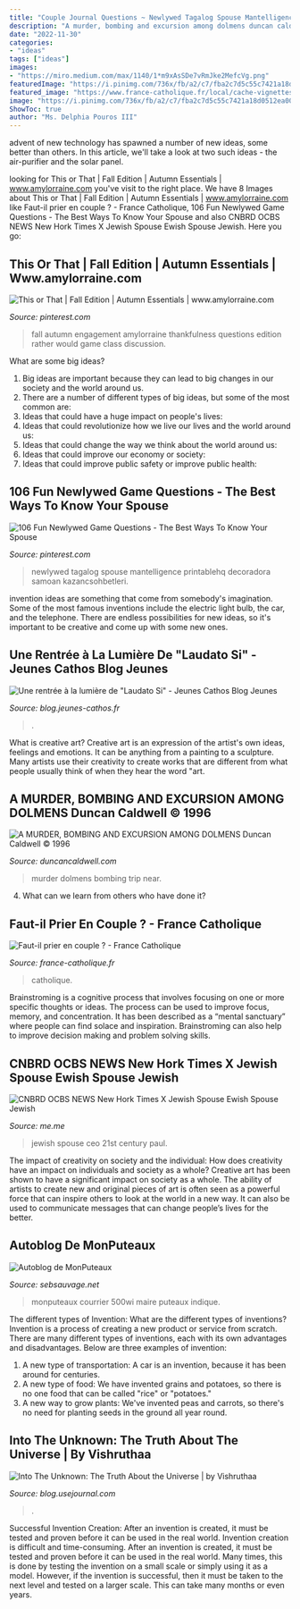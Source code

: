 ```yaml
---
title: "Couple Journal Questions ~ Newlywed Tagalog Spouse Mantelligence Printablehq Decoradora Samoan Kazancsohbetleri"
description: "A murder, bombing and excursion among dolmens duncan caldwell © 1996"
date: "2022-11-30"
categories:
- "ideas"
tags: ["ideas"]
images:
- "https://miro.medium.com/max/1140/1*m9xAsSDe7vRmJke2MefcVg.png"
featuredImage: "https://i.pinimg.com/736x/fb/a2/c7/fba2c7d5c55c7421a18d0512ea00e992.jpg"
featured_image: "https://www.france-catholique.fr/local/cache-vignettes/L1200xH630/f18c4503540d8707b1c460c886a3a3-92fff.jpg"
image: "https://i.pinimg.com/736x/fb/a2/c7/fba2c7d5c55c7421a18d0512ea00e992.jpg"
ShowToc: true
author: "Ms. Delphia Pouros III"
---
```



advent of new technology has spawned a number of new ideas, some better than others. In this article, we'll take a look at two such ideas - the air-purifier and the solar panel.

	

		
looking for This or That | Fall Edition | Autumn Essentials | www.amylorraine.com you've visit to the right place. We have 8 Images about This or That | Fall Edition | Autumn Essentials | www.amylorraine.com like Faut-il prier en couple ? - France Catholique, 106 Fun Newlywed Game Questions - The Best Ways To Know Your Spouse and also CNBRD OCBS NEWS New Hork Times X Jewish Spouse Ewish Spouse Jewish. Here you go:
		
    
## This Or That | Fall Edition | Autumn Essentials | Www.amylorraine.com

<img loading=lazy src="https://i.pinimg.com/736x/2e/81/8e/2e818ec4df5798fc7976ba66a8b9c3d6.jpg" onerror="this.onerror=null;this.src='https://tse2.mm.bing.net/th?id=OIP.c6wgEsxsHSR8O9TQg2G1vQHaIe&amp;pid=15.1';" alt="This or That | Fall Edition | Autumn Essentials | www.amylorraine.com">

_Source: pinterest.com_

>fall autumn engagement amylorraine thankfulness questions edition rather would game class discussion. 

	

What are some big ideas?
1. Big ideas are important because they can lead to big changes in our society and the world around us.
2. There are a number of different types of big ideas, but some of the most common are: 
3. Ideas that could have a huge impact on people's lives: 
4. Ideas that could revolutionize how we live our lives and the world around us: 
5. Ideas that could change the way we think about the world around us: 
6. Ideas that could improve our economy or society: 
7. Ideas that could improve public safety or improve public health: 


    
## 106 Fun Newlywed Game Questions - The Best Ways To Know Your Spouse

<img loading=lazy src="https://i.pinimg.com/736x/fb/a2/c7/fba2c7d5c55c7421a18d0512ea00e992.jpg" onerror="this.onerror=null;this.src='https://tse2.mm.bing.net/th?id=OIP.dVa5ijSjKhTx0kcuT-hsxQHaJl&amp;pid=15.1';" alt="106 Fun Newlywed Game Questions - The Best Ways To Know Your Spouse">

_Source: pinterest.com_

>newlywed tagalog spouse mantelligence printablehq decoradora samoan kazancsohbetleri. 

	

invention ideas are something that come from somebody's imagination. Some of the most famous inventions include the electric light bulb, the car, and the telephone. There are endless possibilities for new ideas, so it's important to be creative and come up with some new ones.

    
## Une Rentrée à La Lumière De &quot;Laudato Si&quot; - Jeunes Cathos Blog Jeunes

<img loading=lazy src="https://blog.jeunes-cathos.fr/wp-content/uploads/sites/13/2015/08/laudato-si.jpg" onerror="this.onerror=null;this.src='https://tse3.mm.bing.net/th?id=OIP.f12qwrtjHfWxJxDSRTSDLQHaCe&amp;pid=15.1';" alt="Une rentrée à la lumière de &quot;Laudato Si&quot; - Jeunes Cathos Blog Jeunes">

_Source: blog.jeunes-cathos.fr_

>. 

	

What is creative art?
Creative art is an expression of the artist's own ideas, feelings and emotions. It can be anything from a painting to a sculpture. Many artists use their creativity to create works that are different from what people usually think of when they hear the word "art.

    
## A MURDER, BOMBING AND EXCURSION AMONG DOLMENS Duncan Caldwell © 1996

<img loading=lazy src="http://www.duncancaldwell.com/Site/A_Murder,_Bombing_&amp;_Trip_to_Dolmens_files/droppedImage_1.png" onerror="this.onerror=null;this.src='https://tse1.mm.bing.net/th?id=OIP.hm7wELoOsS44QjWA50G3GgHaEu&amp;pid=15.1';" alt="A MURDER, BOMBING AND EXCURSION AMONG DOLMENS Duncan Caldwell © 1996">

_Source: duncancaldwell.com_

>murder dolmens bombing trip near. 

	

4) What can we learn from others who have done it?

    
## Faut-il Prier En Couple ? - France Catholique

<img loading=lazy src="https://www.france-catholique.fr/local/cache-vignettes/L1200xH630/f18c4503540d8707b1c460c886a3a3-92fff.jpg" onerror="this.onerror=null;this.src='https://tse2.mm.bing.net/th?id=OIP.1ERZHIVgR15GKIzfgC_-CwHaD4&amp;pid=15.1';" alt="Faut-il prier en couple ? - France Catholique">

_Source: france-catholique.fr_

>catholique. 

	

Brainstroming is a cognitive process that involves focusing on one or more specific thoughts or ideas. The process can be used to improve focus, memory, and concentration. It has been described as a “mental sanctuary” where people can find solace and inspiration. Brainstroming can also help to improve decision making and problem solving skills.

    
## CNBRD OCBS NEWS New Hork Times X Jewish Spouse Ewish Spouse Jewish

<img loading=lazy src="https://pics.me.me/thumb_cnbrd-ocbs-news-new-hork-times-x-jewish-spouse-ewish-62491269.png" onerror="this.onerror=null;this.src='https://tse1.mm.bing.net/th?id=OIP.a-J1CZpA9j4KGtGbrck0nwAAAA&amp;pid=15.1';" alt="CNBRD OCBS NEWS New Hork Times X Jewish Spouse Ewish Spouse Jewish">

_Source: me.me_

>jewish spouse ceo 21st century paul. 

	

The impact of creativity on society and the individual: How does creativity have an impact on individuals and society as a whole?
Creative art has been shown to have a significant impact on society as a whole. The ability of artists to create new and original pieces of art is often seen as a powerful force that can inspire others to look at the world in a new way. It can also be used to communicate messages that can change people’s lives for the better.

    
## Autoblog De MonPuteaux

<img loading=lazy src="http://puteaux.typepad.com/.a/6a00d8341c339153ef01b8d2dfa004970c-500wi" onerror="this.onerror=null;this.src='https://tse3.mm.bing.net/th?id=OIP.YZ4hIMFEGgLj8MrinoN2FgHaFj&amp;pid=15.1';" alt="Autoblog de MonPuteaux">

_Source: sebsauvage.net_

>monputeaux courrier 500wi maire puteaux indique. 

	

The different types of Invention: What are the different types of inventions?
Invention is a process of creating a new product or service from scratch. There are many different types of inventions, each with its own advantages and disadvantages. Below are three examples of invention:
1) A new type of transportation: A car is an invention, because it has been around for centuries. 
2) A new type of food: We have invented grains and potatoes, so there is no one food that can be called "rice" or "potatoes." 
3) A new way to grow plants: We've invented peas and carrots, so there's no need for planting seeds in the ground all year round.

    
## Into The Unknown: The Truth About The Universe | By Vishruthaa

<img loading=lazy src="https://miro.medium.com/max/1140/1*m9xAsSDe7vRmJke2MefcVg.png" onerror="this.onerror=null;this.src='https://tse4.mm.bing.net/th?id=OIP.WZMragSq_uWsSWDq1ThqCQHaEK&amp;pid=15.1';" alt="Into The Unknown: The Truth About the Universe | by Vishruthaa">

_Source: blog.usejournal.com_

>. 

	

Successful Invention Creation: After an invention is created, it must be tested and proven before it can be used in the real world.
Invention creation is difficult and time-consuming. After an invention is created, it must be tested and proven before it can be used in the real world. Many times, this is done by testing the invention on a small scale or simply using it as a model. However, if the invention is successful, then it must be taken to the next level and tested on a larger scale. This can take many months or even years.

